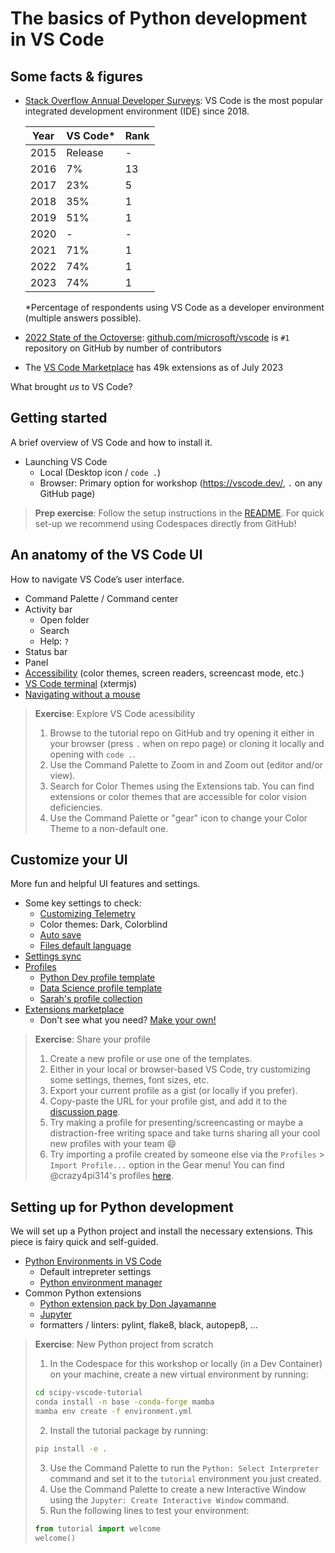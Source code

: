 # The basics of Python development in VS Code

## Some facts & figures

- [Stack Overflow Annual Developer Surveys](https://insights.stackoverflow.com/survey): VS Code is the most popular integrated development environment (IDE) since 2018.

  | Year | VS Code* | Rank |
  |------|----------|------|
  | 2015 | Release  | -    |
  | 2016 | 7%       | 13   |
  | 2017 | 23%      | 5    |
  | 2018 | 35%      | 1    |
  | 2019 | 51%      | 1    |
  | 2020 | -        | -    |
  | 2021 | 71%      | 1    |
  | 2022 | 74%      | 1    |
  | 2023 | 74%      | 1    |

  *Percentage of respondents using VS Code as a developer environment (multiple answers possible).

- [2022 State of the Octoverse](https://octoverse.github.com/2022/state-of-open-source): [github.com/microsoft/vscode](https://github.com/microsoft/vscode) is `#1` repository on GitHub by number of contributors 
- The [VS Code Marketplace](https://marketplace.visualstudio.com/search?target=VSCode&category=All%20categories&sortBy=Installs) has 49k extensions as of July 2023

What brought _us_ to VS Code?

## Getting started

A brief overview of VS Code and how to install it.

- Launching VS Code
  - Local (Desktop icon / `code .`)
  - Browser: Primary option for workshop (https://vscode.dev/, `.` on any GitHub page)

> **Prep exercise**: Follow the setup instructions in the [README](README.md#setup-instructions). For quick set-up we recommend using Codespaces directly from GitHub!

## An anatomy of the VS Code UI

How to navigate VS Code’s user interface.

- Command Palette / Command center
- Activity bar
  - Open folder
  - Search
  - Help: `?`
- Status bar
- Panel
- [Accessibility](https://code.visualstudio.com/docs/editor/accessibility) (color themes, screen readers, screencast mode, etc.)
- [VS Code terminal](https://code.visualstudio.com/docs/terminal/advanced) (xtermjs)
- [Navigating without a mouse](https://www.youtube.com/watch?v=dJWJ0hCAkAI)

> **Exercise**: Explore VS Code acessibility
>
> 1. Browse to the tutorial repo on GitHub and try opening it either in your browser (press `.` when on repo page) or cloning it locally and opening with `code .`.
> 2. Use the Command Palette to Zoom in and Zoom out (editor and/or view).
> 3. Search for Color Themes using the Extensions tab. You can find extensions or color themes that are accessible for color vision deficiencies.
> 4. Use the Command Palette or "gear" icon to change your Color Theme to a non-default one.
>

## Customize your UI

More fun and helpful UI features and settings.

- Some key settings to check:
  - [Customizing Telemetry](https://code.visualstudio.com/docs/getstarted/telemetry)
  - Color themes: Dark, Colorblind
  - [Auto save](https://code.visualstudio.com/docs/editor/codebasics#_save-auto-save)
  - [Files default language](https://code.visualstudio.com/docs/languages/overview)
- [Settings sync](https://code.visualstudio.com/docs/editor/settings-sync)
- [Profiles](https://code.visualstudio.com/docs/editor/profiles)
  - [Python Dev profile template](https://code.visualstudio.com/docs/editor/profiles#_python-profile-template)
  - [Data Science profile template](https://code.visualstudio.com/docs/editor/profiles#_data-science-profile-template)
  - [Sarah's profile collection](https://dev.to/crazy4pi314/profiles-for-fun-and-profit-how-to-use-profiles-to-customize-vs-code-57hj)
- [Extensions marketplace](https://code.visualstudio.com/docs/editor/extension-marketplace)
  - Don't see what you need? [Make your own!](https://code.visualstudio.com/api/get-started/your-first-extension)

> **Exercise**: Share your profile
>
> 1. Create a new profile or use one of the templates.
> 2. Either in your local or browser-based VS Code, try customizing some settings, themes, font sizes, etc.
> 3. Export your current profile as a gist (or locally if you prefer).
> 4. Copy-paste the URL for your profile gist, and add it to the [discussion page](https://github.com/crazy4pi314/scipy-vscode-tutorial/discussions/17).
> 5. Try making a profile for presenting/screencasting or maybe a distraction-free writing space and take turns sharing all your cool new profiles with your team 😄
> 6. Try importing a profile created by someone else via the `Profiles` > `Import Profile...` option in the Gear menu! You can find @crazy4pi314's profiles [here](https://gist.github.com/crazy4pi314/a3b1157dcd0873d471fb79cf5dffaba4).
>

## Setting up for Python development

We will set up a Python project and install the necessary extensions. This piece is fairy quick and self-guided.

- [Python Environments in VS Code](https://code.visualstudio.com/docs/python/environments#_creating-environments)
  - Default intrepreter settings
  - [Python environment manager](https://marketplace.visualstudio.com/items?itemName=donjayamanne.python-environment-manager)
- Common Python extensions
  - [Python extension pack by Don Jayamanne](https://marketplace.visualstudio.com/items?itemName=donjayamanne.python-extension-pack)
  - [Jupyter](https://marketplace.visualstudio.com/items?itemName=ms-toolsai.jupyter)
  - formatters / linters: pylint, flake8, black, autopep8, ...

> **Exercise**: New Python project from scratch
>
> 1. In the Codespace for this workshop or locally (in a Dev Container) on your machine, create a new virtual environment by running:
>
> ```bash
> cd scipy-vscode-tutorial
> conda install -n base -conda-forge mamba
> mamba env create -f environment.yml
> ```
>
> 2. Install the tutorial package by running:
>
> ```bash
> pip install -e .
> ```
>
> 3. Use the Command Palette to run the `Python: Select Interpreter` command and set it to the `tutorial` environment you just created.
> 4. Use the Command Palette to create a new Interactive Window using the `Jupyter: Create Interactive Window` command.
> 5. Run the following lines to test your environment:
>
>   ```python
>   from tutorial import welcome
>   welcome()
>   ```
>
